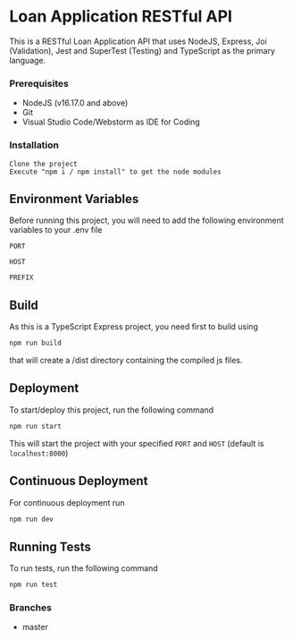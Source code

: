 # Loan Application RESTful API

This is a RESTful Loan Application API that uses NodeJS, Express, Joi (Validation), Jest and SuperTest (Testing) and TypeScript as the primary language.

### Prerequisites

* NodeJS (v16.17.0 and above)
* Git
* Visual Studio Code/Webstorm as IDE for Coding

### Installation

```
Clone the project
Execute "npm i / npm install" to get the node modules
```

## Environment Variables

Before running this project, you will need to add the following environment variables to your .env file

`PORT`

`HOST`

`PREFIX`

## Build 

As this is a TypeScript Express project, you need first to build using

```bash
npm run build
```

that will create a /dist directory containing the compiled js files.

## Deployment

To start/deploy this project, run the following command

```bash
npm run start
```

This will start the project with your specified `PORT` and `HOST` (default is `localhost:8000`)
## Continuous Deployment

For continuous deployment run

```bash
npm run dev
```

## Running Tests

To run tests, run the following command

```bash
npm run test
```

### Branches

* master
